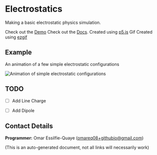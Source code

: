 # Electrostatics

Making a basic electrostatic physics simulation.

Check out the [Demo](https://omareq.github.io/electrostatics)
Check out the [Docs](https://omareq.github.io/electrostatics/docs/).
Created using [p5.js](https://p5js.org/)
Gif Created using [ezgif](https://ezgif.com)

## Example

An animation of a few simple electrostatic configurations

![Animation of simple electrostatic configurations](https://omareq.github.io/imgs/p_008.gif)

## TODO

- [ ]   Add Line Charge

- [ ]   Add Dipole


## Contact Details
__Programmer:__ Omar Essilfie-Quaye (omareq08+githubio@gmail.com)


(This is an auto-generated document, not all links will necessarily work)
